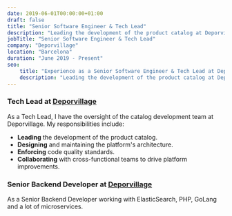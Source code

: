 ```yaml
---
date: 2019-06-01T00:00:00+01:00
draft: false
title: "Senior Software Engineer & Tech Lead"
description: "Leading the development of the product catalog at Deporvillage."
jobTitle: "Senior Software Engineer & Tech Lead"
company: "Deporvillage"
location: "Barcelona"
duration: "June 2019 - Present"
seo:
    title: "Experience as a Senior Software Engineer & Tech Lead at Deporvillage"
    description: "Leading the development of the product catalog at Deporvillage."
---
```


### Tech Lead at [Deporvillage](https://www.deporvillage.com/)
As a Tech Lead, I have the oversight of the catalog development team at Deporvillage. My responsibilities include:

- **Leading** the development of the product catalog.
- **Designing** and maintaining the platform's architecture.
- **Enforcing** code quality standards.
- **Collaborating** with cross-functional teams to drive platform improvements.


### Senior Backend Developer at [Deporvillage](https://www.deporvillage.com/)
As a Senior Backend Developer working with ElasticSearch, PHP, GoLang and a lot of microservices.
